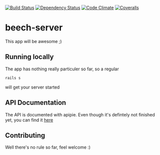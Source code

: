 [![Build Status](https://secure.travis-ci.org/pjambet/beech-server.png?branch=master)](https://next.travis-ci.org/pjambet/beech-server) [![Dependency Status](https://gemnasium.com/pjambet/beech-server.png)](https://gemnasium.com/pjambet/beech-server) [![Code Climate](https://codeclimate.com/github/pjambet/beech-server.png)](https://codeclimate.com/github/pjambet/beech-server) [![Coveralls](https://coveralls.io/repos/pjambet/beech-server/badge.png?branch=master)](https://coveralls.io/r/pjambet/beech-server)

# beech-server

This app will be awesome ;)

## Running locally
The app has nothing really particuler so far, so a regular
```
rails s
```
will get your server started

## API Documentation
The API is documented with apipie. Even though it's defintely not finished yet,
you can find it [here](http://pjambet.github.com/beech-server/)

## Contributing
Well there's no rule so far, feel welcome :)

